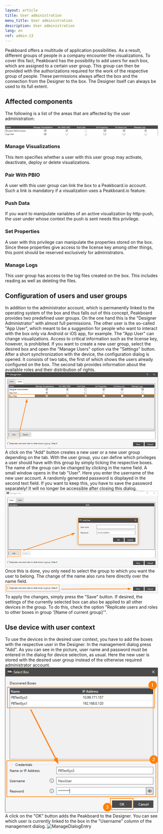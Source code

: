 ```yaml
---
layout: article
title: User administration
menu_title: User administration
description: User administration
lang: en
ref: admin-13
---
```


Peakboard offers a multitude of application possibilities. As a result, different groups of people in a company encounter the visualizations. To cover this fact, Peakboard has the possibility to add users for each box, which are assigned to a certain user group. This group can then be provided with the authorizations required for the work of the respective group of people.
These permissions always affect the box and the connection from the Designer to the box. The Designer itself can always be used to its full extent.

## Affected components

The following is a list of the areas that are affected by the user administration:

![Overview](/assets/images/admin/usermanagement/Overview.png)

### Manage Visualizations
This item specifies whether a user with this user group may activate, deactivate, deploy or delete visualizations.

### Pair With PBIO
A user with this user group can link the box to a Peakboard.io account. Such a link is mandatory if a visualization uses a Peakboard.io feature.

### Push Data
If you want to manipulate variables of an active visualization by http-push, the user under whose context the push is sent needs this privilege.

### Set Properties
A user with this privilege can manipulate the properties stored on the box. Since these properties give access to the license key among other things, this point should be reserved exclusively for administrators.

### Manage Logs
This user group has access to the log files created on the box. This includes reading as well as deleting the files.

## Configuration of users and user groups

In addition to the administrator account, which is permanently linked to the operating system of the box and thus falls out of this concept, Peakboard provides two predefined user groups. On the one hand this is the "Designer Administrator" with almost full permissions. The other user is the so-called "App User", which meant to be a suggestion for people who want to interact with the box only via Android or iOS app, for example. The "App User" can change visualizations. Access to critical information such as the license key, however, is prohibited.
If you want to create a new user group, select the desired box and open the "Manage Users" option via the "Settings" button. After a short synchronization with the device, the configuration dialog is opened. It consists of two tabs, the first of which shows the users already configured on the box. The second tab provides information about the available roles and their distribution of rights.
![NewGroup](/assets/images/admin/usermanagement/NewUsergroup.png)
A click on the "Add" button creates a new user or a new user group depending on the tab. With the user group, you can define which privileges a user should have with this group by simply ticking the respective boxes. The name of the group can be changed by clicking in the name field. A small window opens in the tab "User". Here you enter the username of the new user account. A randomly generated password is displayed in the second text field. If you want to keep this, you have to save the password separately! It will no longer be accessible after closing this dialog.
![NewUser](/assets/images/admin/usermanagement/NewUser.png)
Once this is done, you only need to select the group to which you want the user to belong. The change of the name also runs here directly over the name field.
![Save](/assets/images/admin/usermanagement/Save.png)
To apply the changes, simply press the "Save" button. If desired, the settings of the currently selected box can also be applied to all other devices in the group. To do this, check the option "Replicate users and roles to other boxes in group '[Name of current group]'".

## Use device with user context

To use the devices in the desired user context, you have to add the boxes with the respective user in the Designer. In the management dialog press "Add". As you can see in the picture, user name and password must be entered in the dialog for device selection, as usual. Here the new user is stored with the desired user group instead of the otherwise required administrator account.
![AddDevice](/assets/images/admin/usermanagement/AddDevice.png)
A click on the "OK" button adds the Peakboard to the Designer. You can see which user is currently linked to the box in the "Username" column of the management dialog.
![ManageDialogEntry](/assets/images/admin/usermanagement/ManageDialogEntry.png)